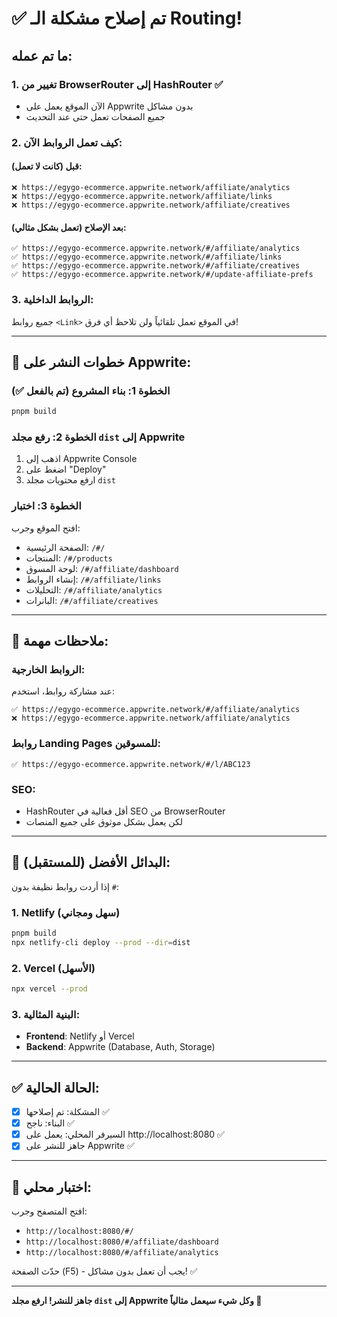 # ✅ تم إصلاح مشكلة الـ Routing!

## ما تم عمله:

### 1. تغيير من BrowserRouter إلى HashRouter ✅
- الآن الموقع يعمل على Appwrite بدون مشاكل
- جميع الصفحات تعمل حتى عند التحديث

### 2. كيف تعمل الروابط الآن:

#### قبل (كانت لا تعمل):
```
❌ https://egygo-ecommerce.appwrite.network/affiliate/analytics
❌ https://egygo-ecommerce.appwrite.network/affiliate/links
❌ https://egygo-ecommerce.appwrite.network/affiliate/creatives
```

#### بعد الإصلاح (تعمل بشكل مثالي):
```
✅ https://egygo-ecommerce.appwrite.network/#/affiliate/analytics
✅ https://egygo-ecommerce.appwrite.network/#/affiliate/links
✅ https://egygo-ecommerce.appwrite.network/#/affiliate/creatives
✅ https://egygo-ecommerce.appwrite.network/#/update-affiliate-prefs
```

### 3. الروابط الداخلية:
جميع روابط `<Link>` في الموقع تعمل تلقائياً ولن تلاحظ أي فرق!

---

## 🚀 خطوات النشر على Appwrite:

### الخطوة 1: بناء المشروع (تم بالفعل ✅)
```bash
pnpm build
```

### الخطوة 2: رفع مجلد `dist` إلى Appwrite
1. اذهب إلى Appwrite Console
2. اضغط على "Deploy"
3. ارفع محتويات مجلد `dist`

### الخطوة 3: اختبار
افتح الموقع وجرب:
- الصفحة الرئيسية: `/#/`
- المنتجات: `/#/products`
- لوحة المسوق: `/#/affiliate/dashboard`
- إنشاء الروابط: `/#/affiliate/links`
- التحليلات: `/#/affiliate/analytics`
- البانرات: `/#/affiliate/creatives`

---

## 📝 ملاحظات مهمة:

### الروابط الخارجية:
عند مشاركة روابط، استخدم:
```
✅ https://egygo-ecommerce.appwrite.network/#/affiliate/analytics
❌ https://egygo-ecommerce.appwrite.network/affiliate/analytics
```

### روابط Landing Pages للمسوقين:
```
✅ https://egygo-ecommerce.appwrite.network/#/l/ABC123
```

### SEO:
- HashRouter أقل فعالية في SEO من BrowserRouter
- لكن يعمل بشكل موثوق على جميع المنصات

---

## 🎯 البدائل الأفضل (للمستقبل):

إذا أردت روابط نظيفة بدون `#`:

### 1. Netlify (سهل ومجاني)
```bash
pnpm build
npx netlify-cli deploy --prod --dir=dist
```

### 2. Vercel (الأسهل)
```bash
npx vercel --prod
```

### 3. البنية المثالية:
- **Frontend**: Netlify أو Vercel
- **Backend**: Appwrite (Database, Auth, Storage)

---

## ✅ الحالة الحالية:

- [x] المشكلة: تم إصلاحها ✅
- [x] البناء: ناجح ✅  
- [x] السيرفر المحلي: يعمل على http://localhost:8080 ✅
- [x] جاهز للنشر على Appwrite ✅

---

## 🧪 اختبار محلي:

افتح المتصفح وجرب:
- `http://localhost:8080/#/`
- `http://localhost:8080/#/affiliate/dashboard`
- `http://localhost:8080/#/affiliate/analytics`

حدّث الصفحة (F5) - يجب أن تعمل بدون مشاكل! ✅

---

**جاهز للنشر! ارفع مجلد `dist` إلى Appwrite وكل شيء سيعمل مثالياً 🎉**
